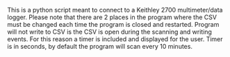 This is a python script meant to connect to a Keithley 2700 multimeter/data logger. 
Please note that there are 2 places in the program where the CSV must be changed each time the program is closed and restarted. 
Program will not write to CSV is the CSV is open during the scanning and writing events. For this reason a timer is included and displayed for the user. Timer is in seconds, by default the program will scan every 10 minutes.
